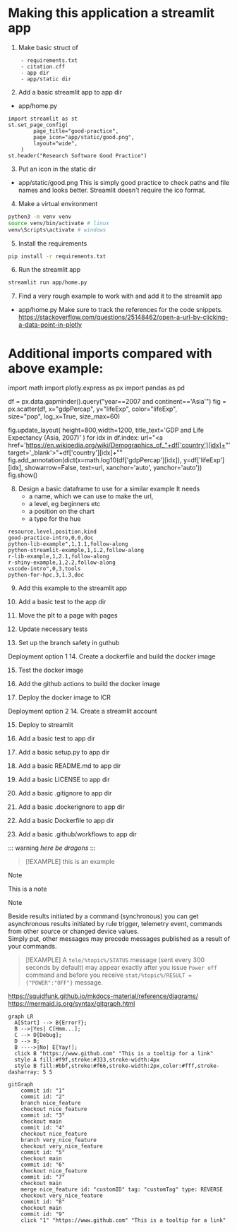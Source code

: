 # Making this application a streamlit app

1. Make basic struct of
```
    - requirements.txt
    - citation.cff
    - app dir
    - app/static dir
```

2. Add a basic streamlit app to app dir
- app/home.py
```
import streamlit as st
st.set_page_config(
        page_title="good-practice",
        page_icon="app/static/good.png",
        layout="wide",
    )
st.header("Research Software Good Practice")
```

3. Put an icon in the static dir
- app/static/good.png
This is simply good practice to check paths and file names and looks better. Streamlit doesn't require the ico format.

4. Make a virtual environment
```bash
python3 -m venv venv
source venv/bin/activate # linux
venv\Scripts\activate # windows
```

5. Install the requirements
```bash
pip install -r requirements.txt
```

6. Run the streamlit app
```bash
streamlit run app/home.py
```

7. Find a very rough example to work with and add it to the streamlit app
- app/home.py
Make sure to track the references for the code snippets.
https://stackoverflow.com/questions/25148462/open-a-url-by-clicking-a-data-point-in-plotly

# Additional imports compared with above example:
import math
import plotly.express as px
import pandas as pd

df = px.data.gapminder().query("year==2007 and continent=='Asia'")
fig = px.scatter(df, x="gdpPercap", y="lifeExp", color="lifeExp", \
                 size="pop", log_x=True, size_max=60)

fig.update_layout(
    height=800,width=1200,
    title_text='GDP and Life Expectancy (Asia, 2007)'
)
for idx in df.index:
    url="<a href='https://en.wikipedia.org/wiki/Demographics_of_"+df['country'][idx]+"' target='_blank'>"+df['country'][idx]+"</a>"
    fig.add_annotation(dict(x=math.log10(df['gdpPercap'][idx]),
                            y=df['lifeExp'][idx],
                            showarrow=False,
                            text=url,
                            xanchor='auto',
                            yanchor='auto'))
fig.show()


8. Design a basic dataframe to use for a similar example
It needs
    - a name, which we can use to make the url, 
    - a level, eg beginners etc
    - a position on the chart
    - a type for the hue
```
resource,level,position,kind
good-practice-intro,0,0,doc
python-lib-example",1,1.1,follow-along
python-streamlit-example,1,1.2,follow-along
r-lib-example,1,2.1,follow-along
r-shiny-example,1,2.2,follow-along
vscode-intro",0,3,tools
python-for-hpc,3,1.3,doc
```


9. Add this example to the streamlit app


10. Add a basic test to the app dir


11. Move the plt to a page with pages


12. Update necessary tests


13. Set up the branch safety in guthub

Deployment option 1
14. Create a dockerfile and build the docker image

15. Test the docker image


15. Add the github actions to build the docker image


16. Deploy the docker image to ICR


Deployment option 2
14. Create a  streamlit account

15. Deploy to streamlit




3. Add a basic test to app dir
4. Add a basic setup.py to app dir
5. Add a basic README.md to app dir
6. Add a basic LICENSE to app dir
7. Add a basic .gitignore to app dir
8. Add a basic .dockerignore to app dir
9. Add a basic Dockerfile to app dir
10. Add a basic .github/workflows to app dir


::: warning
*here be dragons*
:::

> [!EXAMPLE]
> this is an example

> [!NOTE]
> This is a note

> [!NOTE]
> Beside results initiated by a command (synchronous) you can get asynchronous results initiated by rule trigger, telemetry event, commands from other source or changed device values.    
Simply put, other messages may precede messages published as a result of your commands.

> [!EXAMPLE] A `tele/%topic%/STATUS` message (sent every 300 seconds by default) may appear exactly after you issue `Power off` command and before you receive `stat/%topic%/RESULT = {"POWER":"OFF"}` message.


https://squidfunk.github.io/mkdocs-material/reference/diagrams/
https://mermaid.js.org/syntax/gitgraph.html


``` mermaid
graph LR
  A[Start] --> B{Error?};
  B -->|Yes| C[Hmm...];
  C --> D[Debug];
  D --> B;
  B ---->|No| E[Yay!];
  click B "https://www.github.com" "This is a tooltip for a link"
  style A fill:#f9f,stroke:#333,stroke-width:4px
  style B fill:#bbf,stroke:#f66,stroke-width:2px,color:#fff,stroke-dasharray: 5 5
```

``` mermaid
gitGraph
    commit id: "1"
    commit id: "2"
    branch nice_feature
    checkout nice_feature
    commit id: "3"
    checkout main
    commit id: "4"
    checkout nice_feature
    branch very_nice_feature
    checkout very_nice_feature
    commit id: "5"
    checkout main
    commit id: "6"
    checkout nice_feature
    commit id: "7"
    checkout main
    merge nice_feature id: "customID" tag: "customTag" type: REVERSE
    checkout very_nice_feature
    commit id: "8"
    checkout main
    commit id: "9"
    click "1" "https://www.github.com" "This is a tooltip for a link"    
```


